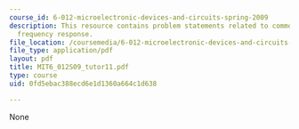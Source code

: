 ```yaml
---
course_id: 6-012-microelectronic-devices-and-circuits-spring-2009
description: This resource contains problem statements related to common source amplifier
  frequency response.
file_location: /coursemedia/6-012-microelectronic-devices-and-circuits-spring-2009/0fd5ebac388ecd6e1d1360a664c1d638_MIT6_012S09_tutor11.pdf
file_type: application/pdf
layout: pdf
title: MIT6_012S09_tutor11.pdf
type: course
uid: 0fd5ebac388ecd6e1d1360a664c1d638

---
```

None
